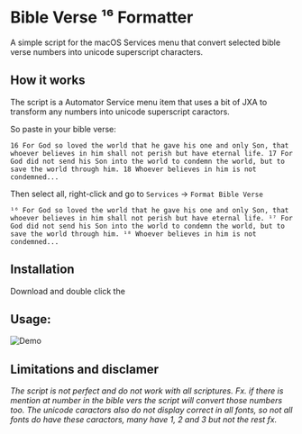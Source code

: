 # Bible Verse ¹⁶ Formatter
A simple script for the macOS Services menu that convert selected bible verse numbers into unicode superscript characters.

## How it works
The script is a Automator Service menu item that uses a bit of JXA to transform any numbers into unicode superscript caractors.

So paste in your bible verse:
```
16 For God so loved the world that he gave his one and only Son, that whoever believes in him shall not perish but have eternal life. 17 For God did not send his Son into the world to condemn the world, but to save the world through him. 18 Whoever believes in him is not condemned...
```

Then select all, right-click and go to `Services` → `Format Bible Verse`
```
¹⁶ For God so loved the world that he gave his one and only Son, that whoever believes in him shall not perish but have eternal life. ¹⁷ For God did not send his Son into the world to condemn the world, but to save the world through him. ¹⁸ Whoever believes in him is not condemned...
```

## Installation
Download and double click the 

## Usage:  
![Demo](https://uploads-ssl.webflow.com/60e9efc80070ba3c631a2ac6/60eef1f780d2a86ae83a9e43_bible-verse-formatter.gif)

## Limitations and disclamer
*The script is not perfect and do not work with all scriptures. Fx. if there is mention at number in the bible vers the script will convert those numbers too. The unicode caractors also do not display correct in all fonts, so not all fonts do have these caractors, many have 1, 2 and 3 but not the rest fx.*
